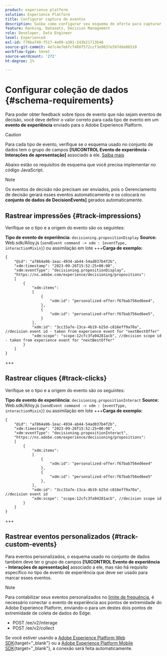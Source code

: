 ```yaml
---
product: experience platform
solution: Experience Platform
title: Configurar captura de eventos
description: Saiba como configurar seu esquema de oferta para capturar eventos
feature: Ranking, Datasets, Decision Management
role: Developer, Data Engineer
level: Experienced
exl-id: f70ba749-f517-4e09-a381-243b21713b48
source-git-commit: 4e7c4e7e6fcf488f572ccf3e9037e597dde06510
workflow-type: tm+mt
source-wordcount: '272'
ht-degree: 1%

---
```


# Configurar coleção de dados {#schema-requirements}

Para poder obter feedback sobre tipos de evento que não sejam eventos de decisão, você deve definir o valor correto para cada tipo de evento em um **evento de experiência** enviado para o Adobe Experience Platform.

>[!CAUTION]
>
>Para cada tipo de evento, verifique se o esquema usado no conjunto de dados tem o grupo de campos **[!UICONTROL Evento de experiência - Interações de apresentação]** associado a ele. [Saiba mais](create-dataset.md)

Abaixo estão os requisitos de esquema que você precisa implementar no código JavaScript.

>[!NOTE]
>
>Os eventos de decisão não precisam ser enviados, pois o Gerenciamento de decisão gerará esses eventos automaticamente e os colocará no **conjunto de dados <!--to check--> de DecisionEvents&rbrack;** gerados automaticamente.

## Rastrear impressões {#track-impressions}

Verifique se o tipo e a origem do evento são os seguintes:

**Tipo de evento de experiência:** `decisioning.propositionDisplay`
**Source:** Web.sdk/Alloy.js (`sendEvent command -> xdm : {eventType, interactionMixin}`) ou assimilação em lote
+++**Carga de exemplo:**

```
{
    "@id": "a7864a96-1eac-4934-ab44-54ad037b4f2b",
    "xdm:timestamp": "2023-09-26T15:52:25+00:00",
    "xdm:eventType": "decisioning.propositionDisplay",
    "https://ns.adobe.com/experience/decisioning/propositions":
    [
        {
            "xdm:items":
            [
                {
                    "xdm:id": "personalized-offer:f67bab756ed6ee4",
                },
                {
                    "xdm:id": "personalized-offer:f67bab756ed6ee5",
                }
            ],
            "xdm:id": "3cc33a7e-13ca-4b19-b25d-c816eff9a70a", //decision event id - taken from experience event for "nextBestOffer"
            "xdm:scope": "scope:12cfc3fa94281acb", //decision scope id - taken from experience event for "nextBestOffer"
        }
    ]
}
```

+++

## Rastrear cliques {#track-clicks}

Verifique se o tipo e a origem do evento são os seguintes:

**Tipo de evento de experiência:** `decisioning.propositionInteract`
**Source:** Web.sdk/Alloy.js (`sendEvent command -> xdm : {eventType, interactionMixin}`) ou assimilação em lote
+++**Carga de exemplo:**

```
{
    "@id": "a7864a96-1eac-4934-ab44-54ad037b4f2b",
    "xdm:timestamp": "2023-09-26T15:52:25+00:00",
    "xdm:eventType": "decisioning.propositionInteract",
    "https://ns.adobe.com/experience/decisioning/propositions":
    [
        {
            "xdm:items":
            [
                {
                    "xdm:id": "personalized-offer:f67bab756ed6ee4"
                },
                {
                    "xdm:id": "personalized-offer:f67bab756ed6ee5"
                },
            ],
            "xdm:id": "3cc33a7e-13ca-4b19-b25d-c816eff9a70a", //decision event id
            "xdm:scope": "scope:12cfc3fa94281acb", //decision scope id
        }
    ]
}
```

+++

## Rastrear eventos personalizados {#track-custom-events}

Para eventos personalizados, o esquema usado no conjunto de dados também deve ter o grupo de campos **[!UICONTROL Evento de experiência - Interações de apresentação]** associado a ele, mas não há requisito específico no tipo de evento de experiência que deve ser usado para marcar esses eventos.

>[!NOTE]
>
>Para contabilizar seus eventos personalizados no [limite de frequência](../offer-library/add-constraints.md#capping), é necessário conectar o evento de experiência aos pontos de extremidade do Adobe Experience Platform, enviando-o para um destes dois pontos de extremidade de coleta de dados do Edge:
>
>* POST /ee/v2/interage
>* POST /ee/v2/collect
>
>Se você estiver usando a [Adobe Experience Platform Web SDK](https://experienceleague.adobe.com/docs/experience-platform/edge/home.html?lang=pt-BR){target="_blank"} ou a [Adobe Experience Platform Mobile SDK](https://experienceleague.adobe.com/docs/platform-learn/data-collection/mobile-sdk/overview.html?lang=pt-BR){target="_blank"}, a conexão será feita automaticamente.
